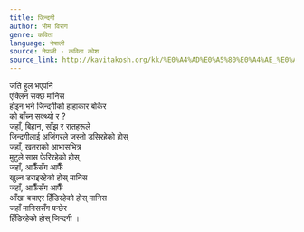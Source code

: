 ```yaml
---
title: जिन्दगी
author: भीम विराग
genre: कविता
language: नेपाली
source: नेपाली - कविता कोश
source_link: http://kavitakosh.org/kk/%E0%A4%AD%E0%A5%80%E0%A4%AE_%E0%A4%B5%E0%A4%BF%E0%A4%B0%E0%A4%BE%E0%A4%97
---
```


जति हुल भएपनि  
एक्लिन सक्छ मानिस  
होइन भने जिन्दगीको हाहाकार बोकेर  
को बाँच्न सक्थ्यो र ?  
जहाँ, बिहान, साँझ र रातहरूले  
जिन्दगीलाई अजिंगरले जस्तो डसिरहेको होस्  
जहाँ, खतराको आभासभित्र  
मुटुले सास फेरिरहेको होस्  
जहाँ, आफैँसँग आफैँ  
खुल्न डराइरहेको होस् मानिस  
जहाँ, आफैँसँग आफैँ  
आँखा बचाएर हिँडिरहेको होस् मानिस  
जहाँ मानिससँग पन्छेर  
हिँडिरहेको होस् जिन्दगी ।
